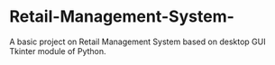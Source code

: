 # Retail-Management-System-
A basic project on Retail Management System based on desktop GUI Tkinter module of Python.

